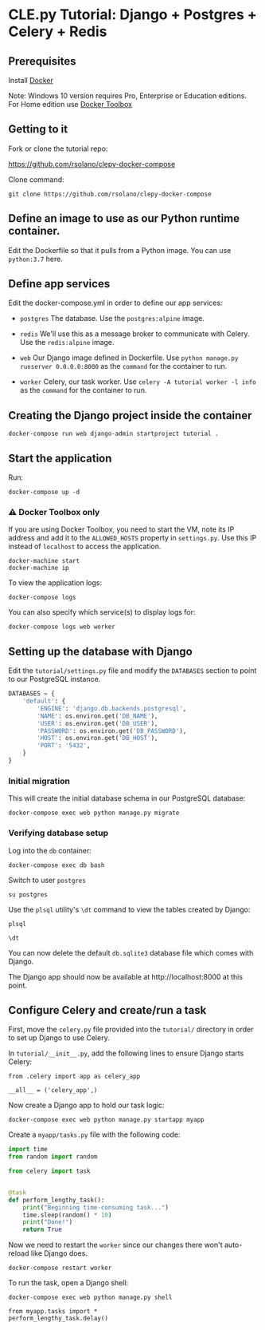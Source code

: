 # CLE.py Tutorial: Django + Postgres + Celery + Redis

## Prerequisites
Install [Docker](https://docs.docker.com/install/)

Note: Windows 10 version requires Pro, Enterprise or Education editions. For Home edition use [Docker Toolbox](https://docs.docker.com/toolbox/overview/)


## Getting to it
Fork or clone the tutorial repo:

https://github.com/rsolano/clepy-docker-compose

Clone command:

`git clone https://github.com/rsolano/clepy-docker-compose`

## Define an image to use as our Python runtime container.

Edit the Dockerfile so that it pulls from a Python image. You can use `python:3.7` here.

## Define app services

Edit the docker-compose.yml in order to define our app services:


* `postgres` The database. Use the `postgres:alpine` image.


* `redis` We'll use this as a message broker to communicate with Celery. Use the `redis:alpine` image.


* `web` Our Django image defined in Dockerfile. Use `python manage.py runserver 0.0.0.0:8000` as the `command` for the container to run.


* `worker` Celery, our task worker. Use `celery -A tutorial worker -l info` as the `command` for the container to run.


## Creating the Django project inside the container

`docker-compose run web django-admin startproject tutorial .`

## Start the application
Run:

`docker-compose up -d`

### :warning: Docker Toolbox only
If you are using Docker Toolbox, you need to start the VM, note its IP address and add it to the `ALLOWED_HOSTS` property in `settings.py`. Use this IP instead of `localhost` to access the application.

```
docker-machine start
docker-machine ip
```

To view the application logs:

`docker-compose logs`

You can also specify which service(s) to display logs for:

`docker-compose logs web worker`


## Setting up the database with Django
Edit the `tutorial/settings.py` file and modify the `DATABASES` section to point to our PostgreSQL instance.

```python
DATABASES = {
    'default': {
        'ENGINE': 'django.db.backends.postgresql',
        'NAME': os.environ.get('DB_NAME'),
        'USER': os.environ.get('DB_USER'),
        'PASSWORD': os.environ.get('DB_PASSWORD'),
        'HOST': os.environ.get('DB_HOST'),
        'PORT': '5432',
    }
}
```

### Initial migration
This will create the initial database schema in our PostgreSQL database:

`docker-compose exec web python manage.py migrate`

### Verifying database setup
Log into the `db` container:

`docker-compose exec db bash`

Switch to user `postgres`

`su postgres`

Use the `plsql` utility's `\dt` command to view the tables created by Django:
```
plsql

\dt
```

You can now delete the default `db.sqlite3` database file which comes with Django.

The Django app should now be available at http://localhost:8000 at this point.

## Configure Celery and create/run a task

First, move the `celery.py` file provided into the `tutorial/` directory in order to set up Django to use Celery.

In `tutorial/__init__.py`, add the following lines to ensure Django starts Celery:

```
from .celery import app as celery_app

__all__ = ('celery_app',)
```

Now create a Django app to hold our task logic:

`docker-compose exec web python manage.py startapp myapp`


Create a `myapp/tasks.py` file with the following code:

```python
import time
from random import random

from celery import task


@task
def perform_lengthy_task():
    print("Beginning time-consuming task...")
    time.sleep(random() * 10)
    print("Done!")
    return True
```

Now we need to restart the `worker` since our changes there won't auto-reload like Django does.

`docker-compose restart worker`

To run the task, open a Django shell:

`docker-compose exec web python manage.py shell`

```
from myapp.tasks import *
perform_lengthy_task.delay()
```